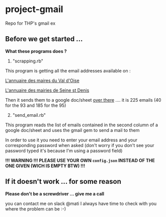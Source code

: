 # project-gmail
Repo for THP's gmail ex

## Before we get started ...

**What these programs does ?**


 1. "scrapping.rb"
  
   This program is getting all the email addresses available on :
   
   [L'annuaire des maires du Val d'Oise](https://annuaire-des-mairies.com/val-d-oise.html)

   [L'annuaire des mairies de Seine st Denis](http://annuaire-des-mairies.com/seine-saint-denis.html)

   Then it sends them to a google doc/sheet [over there](https://docs.google.com/spreadsheets/d/1M1vJ2XhdkrV2JvmHb5RauwYmHlHWv1k-AbdXTFx7Ti8/edit#gid=0) .... it is 225 emails (40 for the 93 and 185 for the 95)

 2. "send_email.rb"

   This program reads the list of emails contained in the second column of a google doc/sheet and uses the gmail gem to send a mail to them 

   In order to use it you need to enter your email address and your corresponding password when asked (don't worry if you don't see your password typed it's because I'm using a password field)


**!!! WARNING !!! PLEASE USE YOUR OWN ```config.json``` INSTEAD OF THE ONE GIVEN (WICH IS EMPTY BTW) !!!**

## If it doesn't work ... for some reason

**Please don't be a screwdriver ... give me a call**



you can contact me on slack @mati I always have time to check with you where the problem can be :-)


